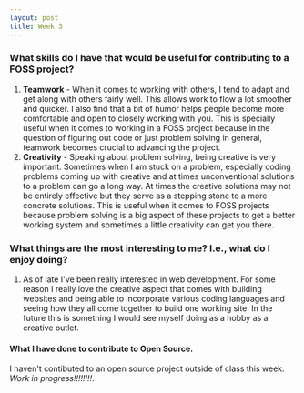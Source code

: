 ```yaml
---
layout: post
title: Week 3
---
```


### What skills do I have that would be useful for contributing to a FOSS project? 
  1. **Teamwork** - When it comes to working with others, I tend to adapt and get along with others fairly well. This allows work to flow a lot smoother and quicker. I also find that a bit of humor helps people become more comfortable and open to closely working with you. This is specially useful when it comes to working in a FOSS project because in the question of figuring out code or just problem solving in general, teamwork becomes crucial to advancing the project. 
  2. **Creativity** - Speaking about problem solving, being creative is very important. Sometimes when I am stuck on a problem, especially coding problems coming up with creative and at times unconventional solutions to a problem can go a long way. At times the creative solutions may not be entirely effective but they serve as a stepping stone to a more concrete solutions. This is useful when it comes to FOSS projects because problem solving is a big aspect of these projects to get a better working system and sometimes a little creativity can get you there. 
### What things are the most interesting to me? I.e., what do I enjoy doing?
   1. As of late I've been really interested in web development. For some reason I really love the creative aspect that comes with building websites and being able to incorporate various coding languages and seeing how they all come together to build one working site. In the future this is something I would see myself doing as a hobby as a creative outlet. 
  

#### What I have done to contribute to Open Source.
  I haven't contibuted to an open source project outside of class this week. _Work in progress!!!!!!!!_.
   
